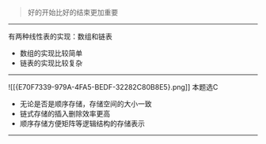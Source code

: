 > 好的开始比好的结束更加重要
--- 

有两种线性表的实现：数组和链表
- 数组的实现比较简单
- 链表的实现比较复杂
----
![[{E70F7339-979A-4FA5-BEDF-32282C80B8E5}.png]]
本题选C
- 无论是否是顺序存储，存储空间的大小一致
- 链式存储的插入删除效率更高
- 顺序存储方便矩阵等逻辑结构的存储表示
---

